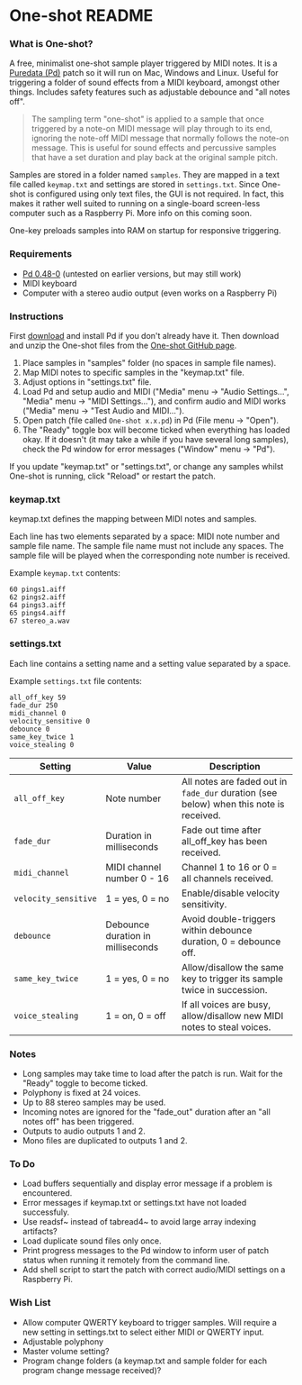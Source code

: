 # One-shot README

### What is One-shot?

A free, minimalist one-shot sample player triggered by MIDI notes. It is a [Puredata (Pd)](http://www.puredata.info) patch so it will run on Mac, Windows and Linux. Useful for triggering a folder of sound effects from a MIDI keyboard, amongst other things. Includes safety features such as adjustable debounce and "all notes off".

> The sampling term "one-shot" is applied to a sample that once triggered by a note-on MIDI message will play through to its end, ignoring the note-off MIDI message that normally follows the note-on message. This is useful for sound effects and percussive samples that have a set duration and play back at the original sample pitch.

Samples are stored in a folder named `samples`. They are mapped in a text file called `keymap.txt` and settings are stored in `settings.txt`. Since One-shot is configured using only text files, the GUI is not required. In fact, this makes it rather well suited to running on a single-board screen-less computer such as a Raspberry Pi. More info on this coming soon.

One-key preloads samples into RAM on startup for responsive triggering.

### Requirements

- [Pd 0.48-0](http://msp.ucsd.edu/software.html) (untested on earlier versions, but may still work)
- MIDI keyboard
- Computer with a stereo audio output (even works on a Raspberry Pi)

### Instructions

First [download](http://msp.ucsd.edu/software.html) and install Pd if you don't already have it. Then download and unzip the One-shot files from the [One-shot GitHub page](https://github.com/making-sound/One-shot).

1. Place samples in "samples" folder (no spaces in sample file names).
2. Map MIDI notes to specific samples in the "keymap.txt" file.
3. Adjust options in "settings.txt" file.
4. Load Pd and setup audio and MIDI ("Media" menu -> "Audio Settings...", "Media" menu -> "MIDI Settings..."), and confirm audio and MIDI works ("Media" menu -> "Test Audio and MIDI...").
5. Open patch (file called `One-shot x.x.pd`) in Pd (File menu -> "Open").
6. The "Ready" toggle box will become ticked when everything has loaded okay. If it doesn't (it may take a while if you have several long samples), check the Pd window for error messages ("Window" menu -> "Pd").

If you update "keymap.txt" or "settings.txt", or change any samples whilst One-shot is running, click "Reload" or restart the patch.

### keymap.txt

keymap.txt defines the mapping between MIDI notes and samples.

Each line has two elements separated by a space: MIDI note number and sample file name. The sample file name must not include any spaces. The sample file will be played when the corresponding note number is received.

Example `keymap.txt` contents:
```
60 pings1.aiff
62 pings2.aiff
64 pings3.aiff
65 pings4.aiff
67 stereo_a.wav
```

### settings.txt

Each line contains a setting name and a setting value separated by a space.

Example `settings.txt` file contents:
```
all_off_key 59
fade_dur 250
midi_channel 0
velocity_sensitive 0
debounce 0
same_key_twice 1
voice_stealing 0
```

| Setting | Value | Description |
| - | - | - |
| `all_off_key` | Note number | All notes are faded out in `fade_dur` duration (see below) when this note is received. |
| `fade_dur` | Duration in milliseconds | Fade out time after all_off_key has been received. |
| `midi_channel` | MIDI channel number 0 - 16 | Channel 1 to 16 or 0 = all channels received. |
| `velocity_sensitive` | 1 = yes, 0 = no | Enable/disable velocity sensitivity. |
| `debounce` | Debounce duration in milliseconds | Avoid double-triggers within debounce duration, 0 = debounce off. |
| `same_key_twice` | 1 = yes, 0 = no | Allow/disallow the same key to trigger its sample twice in succession. |
| `voice_stealing` | 1 = on, 0 = off | If all voices are busy, allow/disallow new MIDI notes to steal voices.

### Notes

- Long samples may take time to load after the patch is run. Wait for the "Ready" toggle to become ticked.
- Polyphony is fixed at 24 voices.
- Up to 88 stereo samples may be used.
- Incoming notes are ignored for the "fade_out" duration after an "all notes off" has been triggered.
- Outputs to audio outputs 1 and 2.
- Mono files are duplicated to outputs 1 and 2.

### To Do

- Load buffers sequentially and display error message if a problem is encountered.
- Error messages if keymap.txt or settings.txt have not loaded successfuly.
- Use readsf~ instead of tabread4~ to avoid large array indexing artifacts?
- Load duplicate sound files only once.
- Print progress messages to the Pd window to inform user of patch status when running it remotely from the command line.
- Add shell script to start the patch with correct audio/MIDI settings on a Raspberry Pi.

### Wish List

- Allow computer QWERTY keyboard to trigger samples. Will require a new setting in settings.txt to select either MIDI or QWERTY input.
- Adjustable polyphony
- Master volume setting?
- Program change folders (a keymap.txt and sample folder for each program change message received)?
